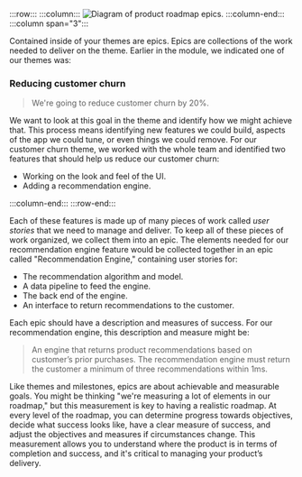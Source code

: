 :::row:::
  :::column:::
       ![Diagram of product roadmap epics.](../media/epics.png)
  :::column-end:::
        :::column span="3":::

Contained inside of your themes are epics. Epics are collections of the work needed to deliver on the theme. Earlier in the module, we indicated one of our themes was:

### Reducing customer churn

> We're going to reduce customer churn by 20%.

We want to look at this goal in the theme and identify how we might achieve that. This process means identifying new features we could build, aspects of the app we could tune, or even things we could remove. For our customer churn theme, we worked with the whole team and identified two features that should help us reduce our customer churn:

- Working on the look and feel of the UI.
- Adding a recommendation engine.

 :::column-end:::
:::row-end:::

Each of these features is made up of many pieces of work called *user stories* that we need to manage and deliver. To keep all of these pieces of work organized, we collect them into an epic. The elements needed for our recommendation engine feature would be collected together in an epic called "Recommendation Engine," containing user stories for:

- The recommendation algorithm and model.
- A data pipeline to feed the engine.
- The back end of the engine.
- An interface to return recommendations to the customer.

Each epic should have a description and measures of success. For our recommendation engine, this description and measure might be:

> An engine that returns product recommendations based on customer’s prior purchases. The recommendation engine must return the customer a minimum of three recommendations within 1ms.

Like themes and milestones, epics are about achievable and measurable goals. You might be thinking "we're measuring a lot of elements in our roadmap," but this measurement is key to having a realistic roadmap. At every level of the roadmap, you can determine progress towards objectives, decide what success looks like, have a clear measure of success, and adjust the objectives and measures if circumstances change. This measurement allows you to understand where the product is in terms of completion and success, and it's critical to managing your product’s delivery.
